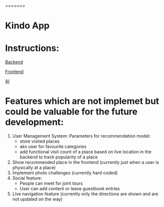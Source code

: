 
=======
# Kindo App
# Instructions:
[Backend](https://github.com/DigitalProductschool/batch19--lhm/tree/master/backend#readme)

[Frontend](https://github.com/DigitalProductschool/batch19--lhm/tree/master/frontend#readme)

[AI](https://github.com/DigitalProductschool/batch19--lhm/tree/master/ai#readme)

# Features which are not implemet but could be valuable for the future development:
1. User Management System:
   Parameters for recommendation model:
   - store visited places
   - aks user for favourite categories
   - add functional visit count of a place based on live location in the backend to track popularity of a place
2. Show recommended place in the frontend (currently just when a user is physically at a place)
3. Implement photo challenges (currently hard coded)
4. Social feature:
   - People can meet for joint tours
   - User can add content or leave guestbook entries
5. Live navigation feature (currently only the directions are shown and are not updated on the way)
